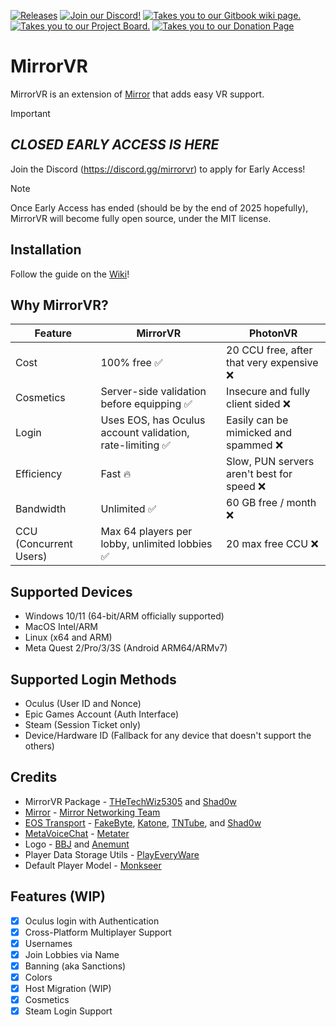 <a href="https://github.com/MirrorVR/MirrorVR/releases"><img src="https://img.shields.io/badge/releases-brightgreen.svg?style=for-the-badge&logo=github&colorA=363a4f&colorB=3c80e6" alt="Releases"></a>
<a href="https://discord.gg/WdbyPcSw7Z"><img src="https://img.shields.io/badge/discord-brightgreen.svg?style=for-the-badge&logo=discord&colorA=23272a&colorB=7289da" alt="Join our Discord!"></a>
<a href="https://mirrorvr.gitbook.io"><img src="https://img.shields.io/badge/docs-brightgreen.svg?style=for-the-badge&logo=gitbook&colorA=2a292e&colorB=673de3" alt="Takes you to our Gitbook wiki page."></a>
<a href="https://github.com/orgs/CodedImmersions/projects/1"><img src="https://img.shields.io/badge/roadmap-brightgreen.svg?style=for-the-badge&logo=pinboard&colorA=2a292e&colorB=32a852" alt="Takes you to our Project Board."></a>
<a href="https://buymeacoffee.com/codedimmersions"><img src="https://img.shields.io/badge/donate-brightgreen.svg?style=for-the-badge&logo=buymeacoffee&colorA=2a292e&colorB=yellow" alt="Takes you to our Donation Page"></a>

# MirrorVR

MirrorVR is an extension of [Mirror](https://github.com/MirrorNetworking/Mirror) that adds easy VR support.

> [!IMPORTANT]
> ## _CLOSED EARLY ACCESS IS HERE_
> Join the Discord (https://discord.gg/mirrorvr) to apply for Early Access!


> [!NOTE]
> Once Early Access has ended (should be by the end of 2025 hopefully), MirrorVR will become fully open source, under the MIT license.

## Installation
Follow the guide on the [Wiki](https://mirrorvr.gitbook.io/docs/manual/getting-started)!

## Why MirrorVR?
|Feature|MirrorVR|PhotonVR|
|-------|--------|--------|
|Cost|100% free ✅|20 CCU free, after that very expensive ❌|
|Cosmetics|Server-side validation before equipping ✅|Insecure and fully client sided ❌|
|Login|Uses EOS, has Oculus account validation, rate-limiting ✅|Easily can be mimicked and spammed ❌|
|Efficiency|Fast 🔥|Slow, PUN servers aren't best for speed ❌|
|Bandwidth|Unlimited ✅|60 GB free / month ❌|
|CCU (Concurrent Users)|Max 64 players per lobby, unlimited lobbies ✅|20 max free CCU ❌|

## Supported Devices
- Windows 10/11 (64-bit/ARM officially supported)
- MacOS Intel/ARM
- Linux (x64 and ARM)
- Meta Quest 2/Pro/3/3S (Android ARM64/ARMv7)

## Supported Login Methods
- Oculus (User ID and Nonce)
- Epic Games Account (Auth Interface)
- Steam (Session Ticket only)
- Device/Hardware ID (Fallback for any device that doesn't support the others)

## Credits
- MirrorVR Package - [THeTechWiz5305](https://github.com/TheTechWiz5305) and [Shad0w](https://github.com/ShAdowDev16)
- [Mirror](https://github.com/MirrorNetworking/Mirror) - [Mirror Networking Team](https://github.com/MirrorNetworking)
- [EOS Transport](https://github.com/WeLoveJesusChrist/EOSTransport) - [FakeByte](https://github.com/FakeByte), [Katone](https://github.com/WeLoveJesusChrist), [TNTube](https://github.com/TNtube), and [Shad0w](https://github.com/ShAdowDev16)
- [MetaVoiceChat](https://github.com/Metater/MetaVoiceChat) - [Metater](https://github.com/Metater)
- Logo - [BBJ](http://discord.com/users/1065060234047004712) and [Anemunt](https://github.com/darkresident55)
- Player Data Storage Utils - [PlayEveryWare](https://github.com/PlayEveryWare)
- Default Player Model - [Monkseer](http://discord.com/users/930178805635645490)

## Features (WIP)
- [X] Oculus login with Authentication
- [X] Cross-Platform Multiplayer Support
- [X] Usernames
- [X] Join Lobbies via Name
- [X] Banning (aka Sanctions)
- [X] Colors
- [X] Host Migration (WIP)
- [X] Cosmetics
- [X] Steam Login Support

